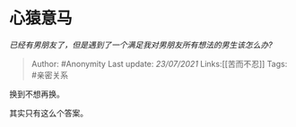# 心猿意马
*已经有男朋友了，但是遇到了一个满足我对男朋友所有想法的男生该怎么办?*

> Author: #Anonymity
> Last update: *23/07/2021*
> Links:[[苦而不忍]]
> Tags:   #亲密关系

换到不想再换。

其实只有这么个答案。


